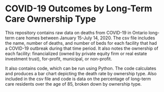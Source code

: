 # COVID-19 Outcomes by Long-Term Care Ownership Type

This repository contains raw data on deaths from COVID-19 in Ontario long-term care homes between January 15-July 14, 2020. The csv file includes the name, number of deaths, and number of beds for each facility that had a COVID-19 outbreak during that time period. It also notes the ownership of each facility: financialized (owned by private equity firm or real estate investment trust), for-profit, municipal, or non-profit.

It also contains code, which can be run using Python. The code calculates and produces a bar chart depicting the death rate by ownership type. Also included in the csv file and code is data on the percentage of long-term care residents over the age of 85, broken down by ownership type.